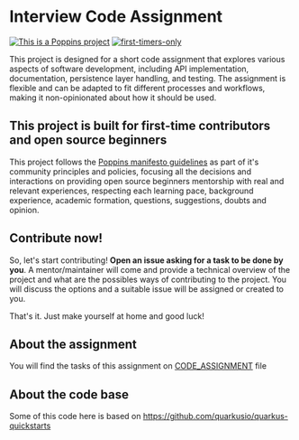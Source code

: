 # Interview Code Assignment
[![This is a Poppins project](https://raw.githubusercontent.com/bancodobrasil/poppins/master/badge-poppins.svg)](https://github.com/bancodobrasil/poppins)
[![first-timers-only](https://img.shields.io/badge/first--timers--only-friendly-blue.svg?style=flat-square)](https://www.firsttimersonly.com/)

This project is designed for a short code assignment that explores various aspects of software development, including API implementation, documentation, persistence layer handling, and testing. The assignment is flexible and can be adapted to fit different processes and workflows, making it non-opinionated about how it should be used.

## This project is built for first-time contributors and open source beginners

This project follows the [Poppins manifesto guidelines](https://github.com/bancodobrasil/poppins) as part of it's community principles and policies, focusing all the decisions and interactions on providing open source beginners mentorship with real and relevant experiences, respecting each learning pace, background experience, academic formation, questions, suggestions, doubts and opinion.

## Contribute now!

So, let's start contributing! **Open an issue asking for a task to be done by you**. A mentor/maintainer will come and provide a technical overview of the project and what are the possibles ways of contributing to the project. You will discuss the options and a suitable issue will be assigned or created to you.

That's it. Just make yourself at home and good luck!

## About the assignment

You will find the tasks of this assignment on [CODE_ASSIGNMENT](assignment/CODE_ASSIGNMENT.md) file

## About the code base

Some of this code here is based on https://github.com/quarkusio/quarkus-quickstarts


